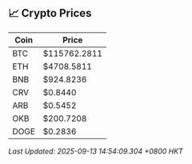 ## 📈 Crypto Prices

| Coin | Price |
| ---- | ----- |
| BTC | $115762.2811 |
| ETH | $4708.5811 |
| BNB | $924.8236 |
| CRV | $0.8440 |
| ARB | $0.5452 |
| OKB | $200.7208 |
| DOGE | $0.2836 |

_Last Updated: 2025-09-13 14:54:09.304 +0800 HKT_